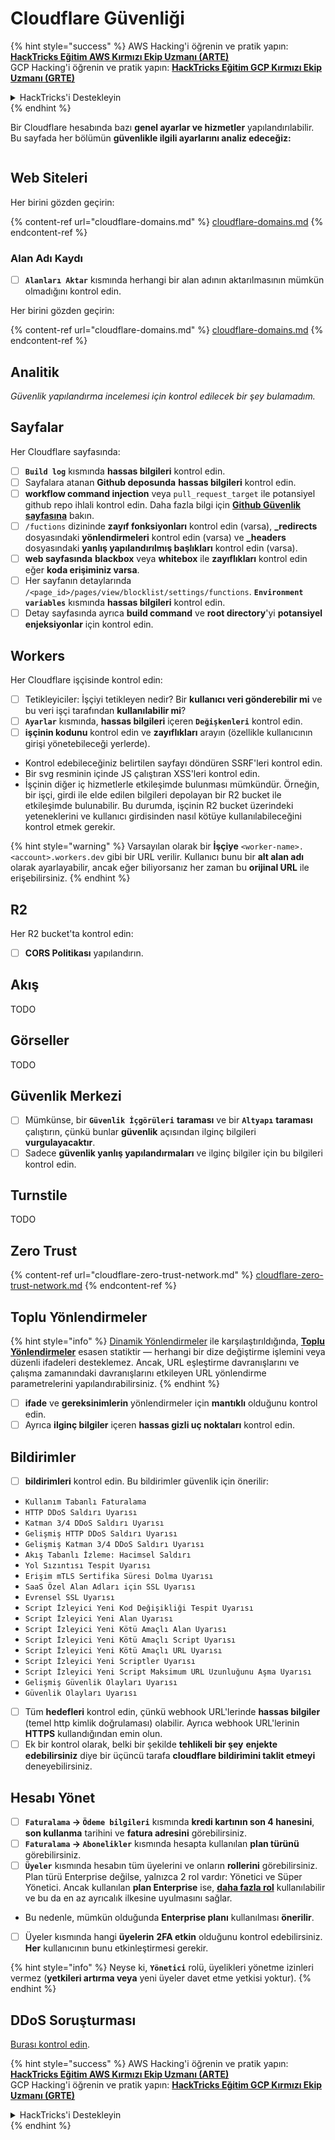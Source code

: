 # Cloudflare Güvenliği

{% hint style="success" %}
AWS Hacking'i öğrenin ve pratik yapın:<img src="../../.gitbook/assets/image (1) (1) (1) (1).png" alt="" data-size="line">[**HackTricks Eğitim AWS Kırmızı Ekip Uzmanı (ARTE)**](https://training.hacktricks.xyz/courses/arte)<img src="../../.gitbook/assets/image (1) (1) (1) (1).png" alt="" data-size="line">\
GCP Hacking'i öğrenin ve pratik yapın: <img src="../../.gitbook/assets/image (2) (1).png" alt="" data-size="line">[**HackTricks Eğitim GCP Kırmızı Ekip Uzmanı (GRTE)**<img src="../../.gitbook/assets/image (2) (1).png" alt="" data-size="line">](https://training.hacktricks.xyz/courses/grte)

<details>

<summary>HackTricks'i Destekleyin</summary>

* [**abonelik planlarını**](https://github.com/sponsors/carlospolop) kontrol edin!
* **💬 [**Discord grubuna**](https://discord.gg/hRep4RUj7f) veya [**telegram grubuna**](https://t.me/peass) katılın ya da **Twitter**'da **bizi takip edin** 🐦 [**@hacktricks\_live**](https://twitter.com/hacktricks_live)**.**
* **Hacking ipuçlarını paylaşmak için** [**HackTricks**](https://github.com/carlospolop/hacktricks) ve [**HackTricks Cloud**](https://github.com/carlospolop/hacktricks-cloud) github reposuna PR gönderin.

</details>
{% endhint %}

Bir Cloudflare hesabında bazı **genel ayarlar ve hizmetler** yapılandırılabilir. Bu sayfada her bölümün **güvenlikle ilgili ayarlarını analiz edeceğiz:**

<figure><img src="../../.gitbook/assets/image (117).png" alt=""><figcaption></figcaption></figure>

## Web Siteleri

Her birini gözden geçirin:

{% content-ref url="cloudflare-domains.md" %}
[cloudflare-domains.md](cloudflare-domains.md)
{% endcontent-ref %}

### Alan Adı Kaydı

* [ ] **`Alanları Aktar`** kısmında herhangi bir alan adının aktarılmasının mümkün olmadığını kontrol edin.

Her birini gözden geçirin:

{% content-ref url="cloudflare-domains.md" %}
[cloudflare-domains.md](cloudflare-domains.md)
{% endcontent-ref %}

## Analitik

_Güvenlik yapılandırma incelemesi için kontrol edilecek bir şey bulamadım._

## Sayfalar

Her Cloudflare sayfasında:

* [ ] **`Build log`** kısmında **hassas bilgileri** kontrol edin.
* [ ] Sayfalara atanan **Github deposunda** **hassas bilgileri** kontrol edin.
* [ ] **workflow command injection** veya `pull_request_target` ile potansiyel github repo ihlali kontrol edin. Daha fazla bilgi için [**Github Güvenlik sayfasına**](../github-security/) bakın.
* [ ] `/fuctions` dizininde **zayıf fonksiyonları** kontrol edin (varsa), **_redirects** dosyasındaki **yönlendirmeleri** kontrol edin (varsa) ve **_headers** dosyasındaki **yanlış yapılandırılmış başlıkları** kontrol edin (varsa).
* [ ] **web sayfasında** **blackbox** veya **whitebox** ile **zayıflıkları** kontrol edin eğer **koda erişiminiz varsa**.
* [ ] Her sayfanın detaylarında `/<page_id>/pages/view/blocklist/settings/functions`. **`Environment variables`** kısmında **hassas bilgileri** kontrol edin.
* [ ] Detay sayfasında ayrıca **build command** ve **root directory**'yi **potansiyel enjeksiyonlar** için kontrol edin.

## **Workers**

Her Cloudflare işçisinde kontrol edin:

* [ ] Tetikleyiciler: İşçiyi tetikleyen nedir? Bir **kullanıcı veri gönderebilir mi** ve bu veri işçi tarafından **kullanılabilir mi**?
* [ ] **`Ayarlar`** kısmında, **hassas bilgileri** içeren **`Değişkenleri`** kontrol edin.
* [ ] **işçinin kodunu** kontrol edin ve **zayıflıkları** arayın (özellikle kullanıcının girişi yönetebileceği yerlerde).
* Kontrol edebileceğiniz belirtilen sayfayı döndüren SSRF'leri kontrol edin.
* Bir svg resminin içinde JS çalıştıran XSS'leri kontrol edin.
* İşçinin diğer iç hizmetlerle etkileşimde bulunması mümkündür. Örneğin, bir işçi, girdi ile elde edilen bilgileri depolayan bir R2 bucket ile etkileşimde bulunabilir. Bu durumda, işçinin R2 bucket üzerindeki yeteneklerini ve kullanıcı girdisinden nasıl kötüye kullanılabileceğini kontrol etmek gerekir.

{% hint style="warning" %}
Varsayılan olarak bir **İşçiye** `<worker-name>.<account>.workers.dev` gibi bir URL verilir. Kullanıcı bunu bir **alt alan adı** olarak ayarlayabilir, ancak eğer biliyorsanız her zaman bu **orijinal URL** ile erişebilirsiniz.
{% endhint %}

## R2

Her R2 bucket'ta kontrol edin:

* [ ] **CORS Politikası** yapılandırın.

## Akış

TODO

## Görseller

TODO

## Güvenlik Merkezi

* [ ] Mümkünse, bir **`Güvenlik İçgörüleri`** **taraması** ve bir **`Altyapı`** **taraması** çalıştırın, çünkü bunlar **güvenlik** açısından ilginç bilgileri **vurgulayacaktır**.
* [ ] Sadece **güvenlik yanlış yapılandırmaları** ve ilginç bilgiler için bu bilgileri kontrol edin.

## Turnstile

TODO

## **Zero Trust**

{% content-ref url="cloudflare-zero-trust-network.md" %}
[cloudflare-zero-trust-network.md](cloudflare-zero-trust-network.md)
{% endcontent-ref %}

## Toplu Yönlendirmeler

{% hint style="info" %}
[Dinamik Yönlendirmeler](https://developers.cloudflare.com/rules/url-forwarding/dynamic-redirects/) ile karşılaştırıldığında, [**Toplu Yönlendirmeler**](https://developers.cloudflare.com/rules/url-forwarding/bulk-redirects/) esasen statiktir — herhangi bir dize değiştirme işlemini veya düzenli ifadeleri desteklemez. Ancak, URL eşleştirme davranışlarını ve çalışma zamanındaki davranışlarını etkileyen URL yönlendirme parametrelerini yapılandırabilirsiniz.
{% endhint %}

* [ ] **ifade** ve **gereksinimlerin** yönlendirmeler için **mantıklı** olduğunu kontrol edin.
* [ ] Ayrıca **ilginç bilgiler** içeren **hassas gizli uç noktaları** kontrol edin.

## Bildirimler

* [ ] **bildirimleri** kontrol edin. Bu bildirimler güvenlik için önerilir:
* `Kullanım Tabanlı Faturalama`
* `HTTP DDoS Saldırı Uyarısı`
* `Katman 3/4 DDoS Saldırı Uyarısı`
* `Gelişmiş HTTP DDoS Saldırı Uyarısı`
* `Gelişmiş Katman 3/4 DDoS Saldırı Uyarısı`
* `Akış Tabanlı İzleme: Hacimsel Saldırı`
* `Yol Sızıntısı Tespit Uyarısı`
* `Erişim mTLS Sertifika Süresi Dolma Uyarısı`
* `SaaS Özel Alan Adları için SSL Uyarısı`
* `Evrensel SSL Uyarısı`
* `Script İzleyici Yeni Kod Değişikliği Tespit Uyarısı`
* `Script İzleyici Yeni Alan Uyarısı`
* `Script İzleyici Yeni Kötü Amaçlı Alan Uyarısı`
* `Script İzleyici Yeni Kötü Amaçlı Script Uyarısı`
* `Script İzleyici Yeni Kötü Amaçlı URL Uyarısı`
* `Script İzleyici Yeni Scriptler Uyarısı`
* `Script İzleyici Yeni Script Maksimum URL Uzunluğunu Aşma Uyarısı`
* `Gelişmiş Güvenlik Olayları Uyarısı`
* `Güvenlik Olayları Uyarısı`
* [ ] Tüm **hedefleri** kontrol edin, çünkü webhook URL'lerinde **hassas bilgiler** (temel http kimlik doğrulaması) olabilir. Ayrıca webhook URL'lerinin **HTTPS** kullandığından emin olun.
* [ ] Ek bir kontrol olarak, belki bir şekilde **tehlikeli bir şey** **enjekte edebilirsiniz** diye bir üçüncü tarafa **cloudflare bildirimini taklit etmeyi** deneyebilirsiniz.

## Hesabı Yönet

* [ ] **`Faturalama` -> `Ödeme bilgileri`** kısmında **kredi kartının son 4 hanesini**, **son kullanma** tarihini ve **fatura adresini** görebilirsiniz.
* [ ] **`Faturalama` -> `Abonelikler`** kısmında hesapta kullanılan **plan türünü** görebilirsiniz.
* [ ] **`Üyeler`** kısmında hesabın tüm üyelerini ve onların **rollerini** görebilirsiniz. Plan türü Enterprise değilse, yalnızca 2 rol vardır: Yönetici ve Süper Yönetici. Ancak kullanılan **plan Enterprise** ise, [**daha fazla rol**](https://developers.cloudflare.com/fundamentals/account-and-billing/account-setup/account-roles/) kullanılabilir ve bu da en az ayrıcalık ilkesine uyulmasını sağlar.
* Bu nedenle, mümkün olduğunda **Enterprise planı** kullanılması **önerilir**.
* [ ] Üyeler kısmında hangi **üyelerin** **2FA etkin** olduğunu kontrol edebilirsiniz. **Her** kullanıcının bunu etkinleştirmesi gerekir.

{% hint style="info" %}
Neyse ki, **`Yönetici`** rolü, üyelikleri yönetme izinleri vermez (**yetkileri artırma veya** yeni üyeler davet etme yetkisi yoktur).
{% endhint %}

## DDoS Soruşturması

[Burası kontrol edin](cloudflare-domains.md#cloudflare-ddos-protection).

{% hint style="success" %}
AWS Hacking'i öğrenin ve pratik yapın:<img src="../../.gitbook/assets/image (1) (1) (1) (1).png" alt="" data-size="line">[**HackTricks Eğitim AWS Kırmızı Ekip Uzmanı (ARTE)**](https://training.hacktricks.xyz/courses/arte)<img src="../../.gitbook/assets/image (1) (1) (1) (1).png" alt="" data-size="line">\
GCP Hacking'i öğrenin ve pratik yapın: <img src="../../.gitbook/assets/image (2) (1).png" alt="" data-size="line">[**HackTricks Eğitim GCP Kırmızı Ekip Uzmanı (GRTE)**<img src="../../.gitbook/assets/image (2) (1).png" alt="" data-size="line">](https://training.hacktricks.xyz/courses/grte)

<details>

<summary>HackTricks'i Destekleyin</summary>

* [**abonelik planlarını**](https://github.com/sponsors/carlospolop) kontrol edin!
* **💬 [**Discord grubuna**](https://discord.gg/hRep4RUj7f) veya [**telegram grubuna**](https://t.me/peass) katılın ya da **Twitter**'da **bizi takip edin** 🐦 [**@hacktricks\_live**](https://twitter.com/hacktricks_live)**.**
* **Hacking ipuçlarını paylaşmak için** [**HackTricks**](https://github.com/carlospolop/hacktricks) ve [**HackTricks Cloud**](https://github.com/carlospolop/hacktricks-cloud) github reposuna PR gönderin.

</details>
{% endhint %}
